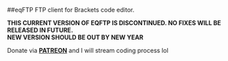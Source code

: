 ##eqFTP
FTP client for Brackets code editor.

**THIS CURRENT VERSION OF EQFTP IS DISCONTINUED. NO FIXES WILL BE RELEASED IN FUTURE.**  
**NEW VERSION SHOULD BE OUT BY NEW YEAR**

Donate via **[PATREON](https://patreon.com/equals182)** and I will stream coding process lol
